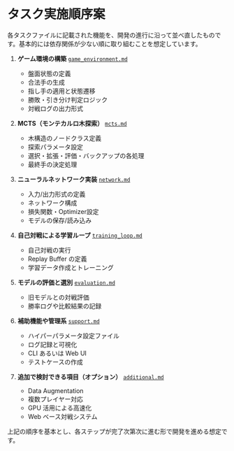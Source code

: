 # タスク実施順序案

各タスクファイルに記載された機能を、開発の進行に沿って並べ直したものです。基本的には依存関係が少ない順に取り組むことを想定しています。

1. **ゲーム環境の構築** [`game_environment.md`](game_environment.md)
   - 盤面状態の定義
   - 合法手の生成
   - 指し手の適用と状態遷移
   - 勝敗・引き分け判定ロジック
   - 対戦ログの出力形式

2. **MCTS（モンテカルロ木探索）** [`mcts.md`](mcts.md)
   - 木構造のノードクラス定義
   - 探索パラメータ設定
   - 選択・拡張・評価・バックアップの各処理
   - 最終手の決定処理

3. **ニューラルネットワーク実装** [`network.md`](network.md)
   - 入力/出力形式の定義
   - ネットワーク構成
   - 損失関数・Optimizer設定
   - モデルの保存/読み込み

4. **自己対戦による学習ループ** [`training_loop.md`](training_loop.md)
   - 自己対戦の実行
   - Replay Buffer の定義
   - 学習データ作成とトレーニング

5. **モデルの評価と選別** [`evaluation.md`](evaluation.md)
   - 旧モデルとの対戦評価
   - 勝率ログや比較結果の記録

6. **補助機能や管理系** [`support.md`](support.md)
   - ハイパーパラメータ設定ファイル
   - ログ記録と可視化
   - CLI あるいは Web UI
   - テストケースの作成

7. **追加で検討できる項目（オプション）** [`additional.md`](additional.md)
   - Data Augmentation
   - 複数プレイヤー対応
   - GPU 活用による高速化
   - Web ベース対戦システム

上記の順序を基本とし、各ステップが完了次第次に進む形で開発を進める想定です。
